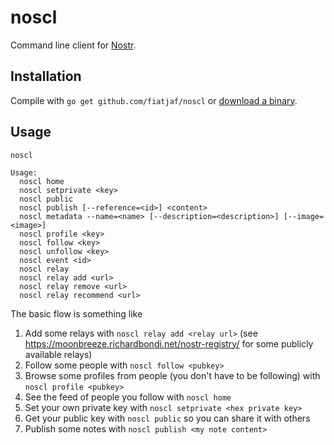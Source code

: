 noscl
=====

Command line client for [Nostr](https://github.com/fiatjaf/nostr).

## Installation

Compile with `go get github.com/fiatjaf/noscl` or [download a binary](releases/).

## Usage

```
noscl

Usage:
  noscl home
  noscl setprivate <key>
  noscl public
  noscl publish [--reference=<id>] <content>
  noscl metadata --name=<name> [--description=<description>] [--image=<image>]
  noscl profile <key>
  noscl follow <key>
  noscl unfollow <key>
  noscl event <id>
  noscl relay
  noscl relay add <url>
  noscl relay remove <url>
  noscl relay recommend <url>
```

The basic flow is something like

1. Add some relays with `noscl relay add <relay url>` (see https://moonbreeze.richardbondi.net/nostr-registry/ for some publicly available relays)
2. Follow some people with `noscl follow <pubkey>`
3. Browse some profiles from people (you don't have to be following) with `noscl profile <pubkey>`
4. See the feed of people you follow with `noscl home`
5. Set your own private key with `noscl setprivate <hex private key>`
6. Get your public key with `noscl public` so you can share it with others
7. Publish some notes with `noscl publish <my note content>`
